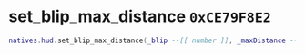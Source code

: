 # set_blip_max_distance `0xCE79F8E2`

```lua
natives.hud.set_blip_max_distance(_blip --[[ number ]], _maxDistance --[[ number ]])
```